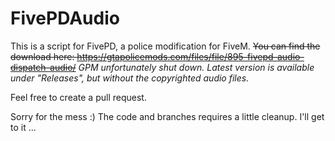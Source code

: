 # FivePDAudio
This is a script for FivePD, a police modification for FiveM.
~~You can find the download here: https://gtapolicemods.com/files/file/895-fivepd-audio-dispatch-audio/~~
*GPM unfortunately shut down. Latest version is available under "Releases", but without the copyrighted audio files.*

Feel free to create a pull request.

Sorry for the mess :) The code and branches requires a little cleanup. I'll get to it ...
